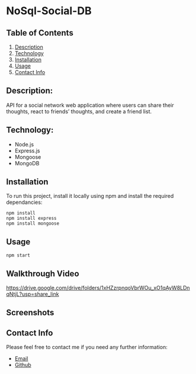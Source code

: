 # NoSql-Social-DB

## Table of Contents

1. [Description](#description)
2. [Technology](#Technology)
3. [Installation](#installation)
4. [Usage](#usage)
5. [Contact Info](#Contact)

## Description:

API for a social network web application where users can share their thoughts, react to friends’ thoughts, and create a friend list.
## Technology:

- Node.js
- Express.js
- Mongoose
- MongoDB

## Installation

To run this project, install it locally using npm and install the required dependancies:
```
npm install
npm install express
npm install mongoose
```
## Usage
 
```
npm start
```

## Walkthrough Video

https://drive.google.com/drive/folders/1xHZzrpnqoVbrWOu_xO1qAyW8LDnqNtjL?usp=share_link

## Screenshots

## Contact Info

Please feel free to contact me if you need any further information:

- [Email](devinelliotgomez@gmail.com)
- [Github](https://github.com/devgomez1)